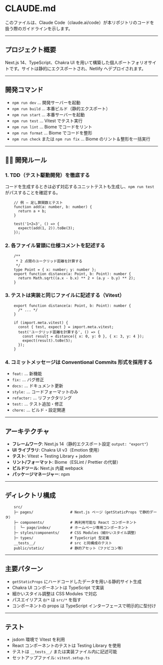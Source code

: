 # CLAUDE.md

このファイルは、Claude Code（claude.ai/code）が本リポジトリのコードを扱う際のガイドラインを示します。

---

## プロジェクト概要

Next.js 14、TypeScript、Chakra UI を用いて構築した個人ポートフォリオサイトです。サイトは静的にエクスポートされ、Netlify へデプロイされます。

---

## 開発コマンド

- `npm run dev` … 開発サーバーを起動
- `npm run build` … 本番ビルド（静的エクスポート）
- `npm run start` … 本番サーバーを起動
- `npm run test` … Vitest でテスト実行
- `npm run lint` … Biome でコードをリント
- `npm run format` … Biome でコードを整形
- `npm run check` または `npm run fix` … Biome のリント＆整形を一括実行

---

## 🧑‍💻 開発ルール

### 1. TDD（テスト駆動開発）を徹底する

コードを生成するときは必ず対応するユニットテストも生成し、`npm run test` がパスすることを確認する。

```
    // 例 – 足し算関数とテスト
    function add(a: number, b: number) {
      return a + b;
    }

    test('1+2=3', () => {
      expect(add(1, 2)).toBe(3);
    });
  ```

### 2. 各ファイル冒頭に仕様コメントを記述する
```
    /**
     * 2 点間のユークリッド距離を計算する
     */
    type Point = { x: number; y: number };
    export function distance(a: Point, b: Point): number {
      return Math.sqrt((a.x - b.x) ** 2 + (a.y - b.y) ** 2);
    }
```

### 3. テストは実装と同じファイルに記述する（Vitest）

```
    export function distance(a: Point, b: Point): number {
      /* ... */
    }

    if (import.meta.vitest) {
      const { test, expect } = import.meta.vitest;
      test('ユークリッド距離を計算する', () => {
        const result = distance({ x: 0, y: 0 }, { x: 3, y: 4 });
        expect(result).toBe(5);
      });
    }
```

### 4. コミットメッセージは Conventional Commits 形式を採用する

- `feat:` … 新機能
- `fix:` … バグ修正
- `docs:` … ドキュメント更新
- `style:` … コードフォーマットのみ
- `refactor:` … リファクタリング
- `test:` … テスト追加・修正
- `chore:` … ビルド・設定関連

---

## アーキテクチャ

- **フレームワーク**: Next.js 14（静的エクスポート設定 `output: "export"`）
- **UI ライブラリ**: Chakra UI v3（Emotion 使用）
- **テスト**: Vitest + Testing Library + jsdom
- **リント/フォーマット**: Biome（ESLint / Prettier の代替）
- **ビルドツール**: Next.js 内蔵 webpack
- **パッケージマネージャー**: npm

---

## ディレクトリ構成

```
    src/
    ├─ pages/                 # Next.js ページ（getStaticProps で静的データ）
    ├─ components/            # 再利用可能な React コンポーネント
    │  └─ page/index/         # ホームページ専用コンポーネント
    ├─ styles/components/     # CSS Modules（細かいスタイル調整）
    ├─ types/                 # TypeScript 型定義
    __tests__/                # src と同構成のテスト
    public/static/            # 静的アセット（ファビコン等）
```

---

## 主要パターン

- `getStaticProps` にハードコードしたデータを用いる静的サイト生成
- Chakra UI コンポーネントは TypeScript で実装
- 細かいスタイル調整は CSS Modules で対応
- パスエイリアス `@/*` は `src/*` を指す
- コンポーネントの props は TypeScript インターフェースで明示的に型付け

---

## テスト

- jsdom 環境で Vitest を利用
- React コンポーネントのテストは Testing Library を使用
- テストは `__tests__/` または実装ファイル内に記述可能
- セットアップファイル: `vitest.setup.ts`
